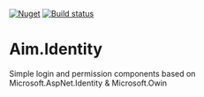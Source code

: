 [![Nuget](https://img.shields.io/nuget/vpre/Tx.All.svg)](https://www.nuget.org/packages/Tx.All/)
[![Build status](https://ci.appveyor.com/api/projects/status/6n09scr9d74lb9vp?svg=true)](https://ci.appveyor.com/project/SergeyBaranchenkov/tx-6doyh)

# Aim.Identity
Simple login and permission components based on Microsoft.AspNet.Identity &amp; Microsoft.Owin
